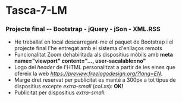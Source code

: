 # Tasca-7-LM
### Projecte final -- Bootstrap - jQuery - jSon - XML.RSS

- He treballat en local descarregant-me el paquet de Bootstrap i el projecte final l'he entregat amb el sistema d'enllaços remots
- Funcionalitat Zoom dehabilitada als dispositius mòbils amb **meta name="viewport" content="..., user-sacalable=no"**
- Logo del _header_ de l'HTML personalitzat a partir de les eines que ofereix la web _https://preview.freelogodesign.org/?lang=EN_.
- Marge dret reservat per publicitat es manté a 300px a tot tipus de dispositius excepte _extra-small_ (_col.xs_): **OK!** 
- Publicitat per dispositius _extra-small_:
